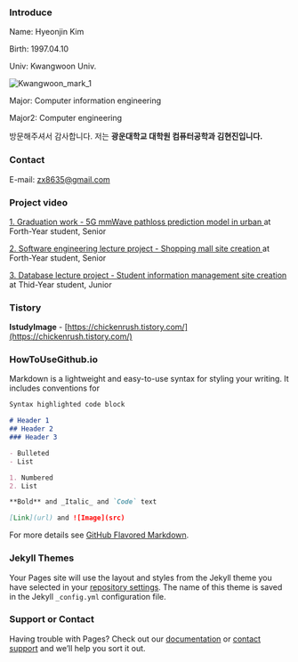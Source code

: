 ### Introduce

Name: Hyeonjin Kim

Birth: 1997.04.10

Univ: Kwangwoon Univ.

![Kwangwoon_mark_1](https://user-images.githubusercontent.com/67854851/124381052-6c7d8700-dcfb-11eb-9dde-d766429504e9.jpg)

Major: Computer information engineering

Major2: Computer engineering

방문해주셔서 감사합니다. 저는 **광운대학교 대학원 컴퓨터공학과 김현진입니다.**

### Contact
E-mail: zx8635@gmail.com

### Project video
[1. Graduation work - 5G mmWave pathloss prediction model in urban ](https://www.youtube.com/watch?v=PgxV-gg9C58) at Forth-Year student, Senior

[2. Software engineering lecture project - Shopping mall site creation ](https://www.youtube.com/watch?v=ki_rnVMxbXg) at Forth-Year student, Senior

[3. Database lecture project - Student information management site creation ](https://www.youtube.com/watch?v=aUYKGu4B_MA) at Thid-Year student, Junior


### Tistory
**IstudyImage** - [https://chickenrush.tistory.com/](https://chickenrush.tistory.com/)





### HowToUseGithub.io
Markdown is a lightweight and easy-to-use syntax for styling your writing. It includes conventions for

```markdown
Syntax highlighted code block

# Header 1
## Header 2
### Header 3

- Bulleted
- List

1. Numbered
2. List

**Bold** and _Italic_ and `Code` text

[Link](url) and ![Image](src)
```

For more details see [GitHub Flavored Markdown](https://guides.github.com/features/mastering-markdown/).

### Jekyll Themes

Your Pages site will use the layout and styles from the Jekyll theme you have selected in your [repository settings](https://github.com/ChickenRushKR/ChickenRushKR.github.io/settings/pages). The name of this theme is saved in the Jekyll `_config.yml` configuration file.

### Support or Contact

Having trouble with Pages? Check out our [documentation](https://docs.github.com/categories/github-pages-basics/) or [contact support](https://support.github.com/contact) and we’ll help you sort it out.
